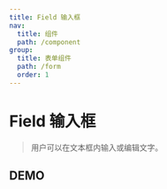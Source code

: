 ```yaml
---
title: Field 输入框
nav:
  title: 组件
  path: /component
group:
  title: 表单组件
  path: /form
  order: 1
---
```


# Field 输入框

> 用户可以在文本框内输入或编辑文字。

## DEMO

<code defaultShowCode src="./demo/doc.tsx"></code>

<API></API>
